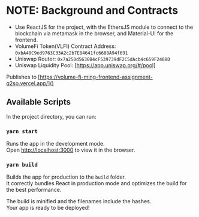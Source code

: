 # NOTE: Background and Contracts

- Use ReactJS for the project, with the EthersJS module to connect to the blockchain via metamask in the browser, and Material-UI for the frontend.
- VolumeFi Token(VLFI) Contract Address: `0xbA40C9ed9763C33A2c2b7E84641fc6608A94f691`
- Uniswap Router: `0x7a250d5630B4cF539739dF2C5dAcb4c659F2488D`
- Uniswap Liquidity Pool: [https://app.uniswap.org/#/pool]

Publishes to [https://volume-fi-ming-frontend-assignment-q2so.vercel.app/]()

## Available Scripts

In the project directory, you can run:

### `yarn start`

Runs the app in the development mode.\
Open [http://localhost:3000](http://localhost:3000) to view it in the browser.

### `yarn build`

Builds the app for production to the `build` folder.\
It correctly bundles React in production mode and optimizes the build for the best performance.

The build is minified and the filenames include the hashes.\
Your app is ready to be deployed!
